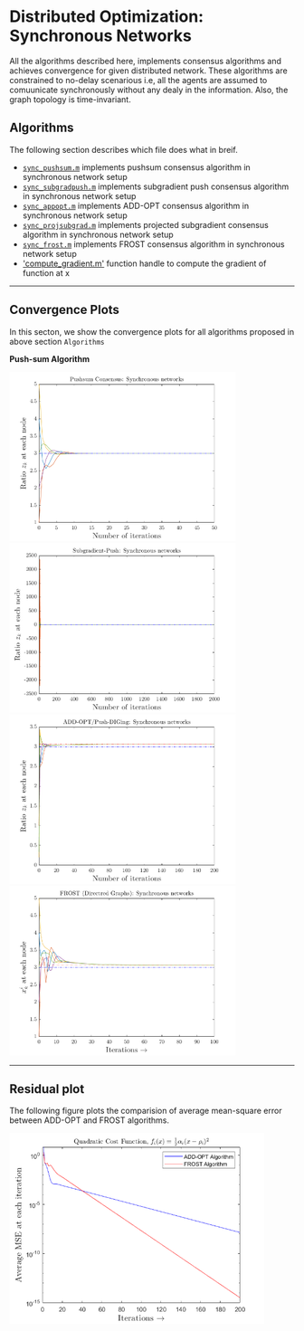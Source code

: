 # Distributed Optimization: Synchronous Networks

All the algorithms described here, implements consensus algorithms and achieves convergence for given distributed network.  These algorithms are constrained to no-delay scenarious i.e, all the agents are assumed to comuunicate synchronously without any dealy in the information.  Also, the graph topology is time-invariant.

## Algorithms

The following section describes which file does what in breif.

* [`sync_pushsum.m`](sync_pushsum.m) implements pushsum consensus algorithm in synchronous network setup
* [`sync_subgradpush.m`](sync_subgradpush.m) implements subgradient push consensus algorithm in synchronous network setup
* [`sync_appopt.m`](sync_appopt.m) implements ADD-OPT consensus algorithm in synchronous network setup
* [`sync_projsubgrad.m`](sync_projsubgrad.m) implements projected subgradient consensus algorithm in synchronous network setup
* [`sync_frost.m`](sync_frost.m) implements FROST consensus algorithm in synchronous network setup
* ['compute_gradient.m'](compute_gradient) function handle to compute the gradient of function at x


-------------------------------------------------------------------------------------------------------------------------------------------------------------------------
## Convergence Plots

In this secton, we show the convergence plots for all algorithms proposed in above section `Algorithms`

**Push-sum Algorithm**
<!-- Push sum consensus -->
<p float="centre"">
  <img src="../assests/sync_plots/sync_pushsum.png" alt="network" width="400"/>
  <img src="../assests/sync_plots/sync_subgradpush.png" alt="network" width="400"/>
  <img src="../assests/sync_plots/sync_addopt.png" alt="network" width="400"/>
  <img src="../assests/sync_plots/sync_frost.png" alt="network" width="400"/>
</p>


-------------------------------------------------------------------------------------------------------------------------------------------------------------------------
## Residual plot

The following figure plots the comparision of average mean-square error between ADD-OPT and FROST algorithms.

<!-- Residual plot comparision between ADD-OPT and FROST -->
<p align="centre"">
  <img src="../assests/sync_plots/sync_avg_mse_comparision_addopt_frost.png" alt="network" width="450"/>
</p>